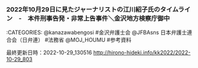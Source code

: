 ### 2022年10月29日に見たジャーナリストの江川紹子氏のタイムライン　-　本件刑事告発・非常上告事件＼金沢地方検察庁御中

:CATEGORIES: @kanazawabengosi #金沢弁護士会 @JFBAsns 日本弁護士連合会（日弁連） #法務省 @MOJ_HOUMU #参考資料



最終更新日時：2022-10-29_130516
http://hirono-hideki.info/kk2022/2022-10-29_803
